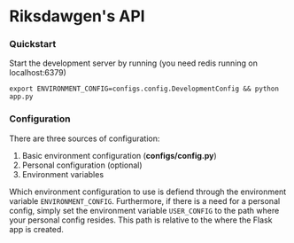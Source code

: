Riksdawgen's API
=========

### Quickstart

Start the development server by running (you need redis running on localhost:6379)

```export ENVIRONMENT_CONFIG=configs.config.DevelopmentConfig && python app.py```

### Configuration

There are three sources of configuration:

1. Basic environment configuration (**configs/config.py**)
2. Personal configuration (optional)
3. Environment variables

Which environment configuration to use is defiend through the environment variable `ENVIRONMENT_CONFIG`. Furthermore, if there is a need for a personal config, simply set the environment variable `USER_CONFIG` to the path where your personal config resides. This path is relative to the where the Flask app is created.